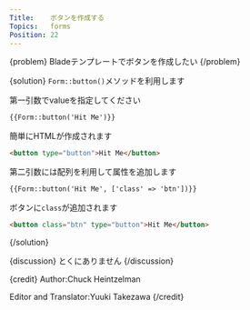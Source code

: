 ```yaml
---
Title:    ボタンを作成する
Topics:   forms
Position: 22
---
```


{problem}
Bladeテンプレートでボタンを作成したい
{/problem}

{solution}
`Form::button()`メソッドを利用します

第一引数でvalueを指定してください

```html
{{Form::button('Hit Me')}}
```

簡単にHTMLが作成されます

```html
<button type="button">Hit Me</button>
```

第二引数には配列を利用して属性を追加します

```html
{{Form::button('Hit Me', ['class' => 'btn'])}}
```

ボタンに`class`が追加されます

```html
<button class="btn" type="button">Hit Me</button>
```
{/solution}

{discussion}
とくにありません
{/discussion}

{credit}
Author:Chuck Heintzelman

Editor and Translator:Yuuki Takezawa
{/credit}
